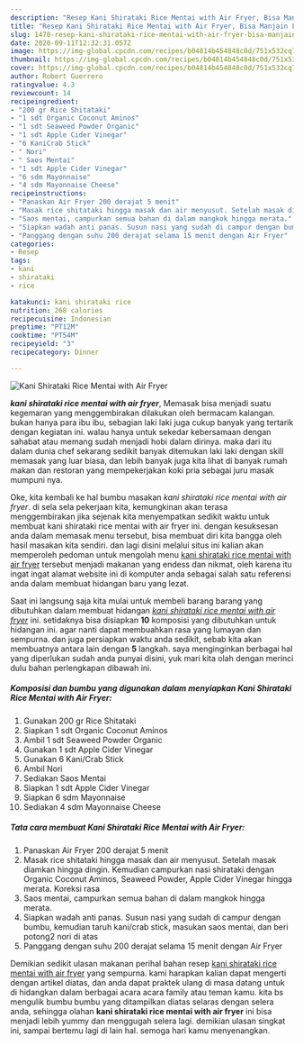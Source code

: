 ```yaml
---
description: "Resep Kani Shirataki Rice Mentai with Air Fryer, Bisa Manjain Lidah"
title: "Resep Kani Shirataki Rice Mentai with Air Fryer, Bisa Manjain Lidah"
slug: 1470-resep-kani-shirataki-rice-mentai-with-air-fryer-bisa-manjain-lidah
date: 2020-09-11T12:32:31.057Z
image: https://img-global.cpcdn.com/recipes/b04814b454848c0d/751x532cq70/kani-shirataki-rice-mentai-with-air-fryer-foto-resep-utama.jpg
thumbnail: https://img-global.cpcdn.com/recipes/b04814b454848c0d/751x532cq70/kani-shirataki-rice-mentai-with-air-fryer-foto-resep-utama.jpg
cover: https://img-global.cpcdn.com/recipes/b04814b454848c0d/751x532cq70/kani-shirataki-rice-mentai-with-air-fryer-foto-resep-utama.jpg
author: Robert Guerrero
ratingvalue: 4.3
reviewcount: 14
recipeingredient:
- "200 gr Rice Shitataki"
- "1 sdt Organic Coconut Aminos"
- "1 sdt Seaweed Powder Organic"
- "1 sdt Apple Cider Vinegar"
- "6 KaniCrab Stick"
- " Nori"
- " Saos Mentai"
- "1 sdt Apple Cider Vinegar"
- "6 sdm Mayonnaise"
- "4 sdm Mayonnaise Cheese"
recipeinstructions:
- "Panaskan Air Fryer 200 derajat 5 menit"
- "Masak rice shitataki hingga masak dan air menyusut. Setelah masak diamkan hingga dingin. Kemudian campurkan nasi shirataki dengan Organic Coconut Aminos, Seaweed Powder, Apple Cider Vinegar hingga merata. Koreksi rasa"
- "Saos mentai, campurkan semua bahan di dalam mangkok hingga merata."
- "Siapkan wadah anti panas. Susun nasi yang sudah di campur dengan bumbu, kemudian taruh kani/crab stick, masukan saos mentai, dan beri potong2 nori di atas"
- "Panggang dengan suhu 200 derajat selama 15 menit dengan Air Fryer"
categories:
- Resep
tags:
- kani
- shirataki
- rice

katakunci: kani shirataki rice 
nutrition: 268 calories
recipecuisine: Indonesian
preptime: "PT12M"
cooktime: "PT54M"
recipeyield: "3"
recipecategory: Dinner

---
```



![Kani Shirataki Rice Mentai with Air Fryer](https://img-global.cpcdn.com/recipes/b04814b454848c0d/751x532cq70/kani-shirataki-rice-mentai-with-air-fryer-foto-resep-utama.jpg)

<b><i>kani shirataki rice mentai with air fryer</i></b>, Memasak bisa menjadi suatu kegemaran yang menggembirakan dilakukan oleh bermacam kalangan. bukan hanya para ibu ibu, sebagian laki laki juga cukup banyak yang tertarik dengan kegiatan ini. walau hanya untuk sekedar kebersamaan dengan sahabat atau memang sudah menjadi hobi dalam dirinya. maka dari itu dalam dunia chef sekarang sedikit banyak ditemukan laki laki dengan skill memasak yang luar biasa, dan lebih banyak juga kita lihat di banyak rumah makan dan restoran yang mempekerjakan koki pria sebagai juru masak mumpuni nya.

Oke, kita kembali ke hal bumbu masakan <i>kani shirataki rice mentai with air fryer</i>. di sela sela pekerjaan kita, kemungkinan akan terasa menggembirakan jika sejenak kita menyempatkan sedikit waktu untuk membuat kani shirataki rice mentai with air fryer ini. dengan kesuksesan anda dalam memasak menu tersebut, bisa membuat diri kita bangga oleh hasil masakan kita sendiri. dan lagi disini melalui situs ini kalian akan memperoleh pedoman untuk mengolah menu <u>kani shirataki rice mentai with air fryer</u> tersebut menjadi makanan yang endess dan nikmat, oleh karena itu ingat ingat alamat website ini di komputer anda sebagai salah satu referensi anda dalam membuat hidangan baru yang lezat.




Saat ini langsung saja kita mulai untuk membeli barang barang yang dibutuhkan dalam membuat hidangan <u><i>kani shirataki rice mentai with air fryer</i></u> ini. setidaknya bisa disiapkan <b>10</b> komposisi yang dibutuhkan untuk hidangan ini. agar nanti dapat membuahkan rasa yang lumayan dan sempurna. dan juga persiapkan waktu anda sedikit, sebab kita akan membuatnya antara lain dengan <b>5</b> langkah. saya menginginkan berbagai hal yang diperlukan sudah anda punyai disini, yuk mari kita olah dengan merinci dulu bahan perlengkapan dibawah ini.

<!--inarticleads1-->

##### Komposisi dan bumbu yang digunakan dalam menyiapkan Kani Shirataki Rice Mentai with Air Fryer:

1. Gunakan 200 gr Rice Shitataki
1. Siapkan 1 sdt Organic Coconut Aminos
1. Ambil 1 sdt Seaweed Powder Organic
1. Gunakan 1 sdt Apple Cider Vinegar
1. Gunakan 6 Kani/Crab Stick
1. Ambil  Nori
1. Sediakan  Saos Mentai
1. Siapkan 1 sdt Apple Cider Vinegar
1. Siapkan 6 sdm Mayonnaise
1. Sediakan 4 sdm Mayonnaise Cheese




<!--inarticleads2-->

##### Tata cara membuat Kani Shirataki Rice Mentai with Air Fryer:

1. Panaskan Air Fryer 200 derajat 5 menit
1. Masak rice shitataki hingga masak dan air menyusut. Setelah masak diamkan hingga dingin. Kemudian campurkan nasi shirataki dengan Organic Coconut Aminos, Seaweed Powder, Apple Cider Vinegar hingga merata. Koreksi rasa
1. Saos mentai, campurkan semua bahan di dalam mangkok hingga merata.
1. Siapkan wadah anti panas. Susun nasi yang sudah di campur dengan bumbu, kemudian taruh kani/crab stick, masukan saos mentai, dan beri potong2 nori di atas
1. Panggang dengan suhu 200 derajat selama 15 menit dengan Air Fryer




Demikian sedikit ulasan makanan perihal bahan resep <u>kani shirataki rice mentai with air fryer</u> yang sempurna. kami harapkan kalian dapat mengerti dengan artikel diatas, dan anda dapat praktek ulang di masa datang untuk di hidangkan dalam berbagai acara acara family atau teman kamu. kita bs mengulik bumbu bumbu yang ditampilkan diatas selaras dengan selera anda, sehingga olahan <b>kani shirataki rice mentai with air fryer</b> ini bisa menjadi lebih yummy dan menggugah selera lagi. demikian ulasan singkat ini, sampai bertemu lagi di lain hal. semoga hari kamu menyenangkan.
